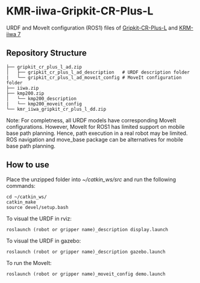 # KMR-iiwa-Gripkit-CR-Plus-L
URDF and MoveIt configuration (ROS1) files of [Gripkit-CR-Plus-L](https://weiss-robotics.com/gripkit/) and [KRM-iiwa 7](https://www.kuka.com/en-us/products/mobility/mobile-robot-systems/kmr-iiwa)

## Repository Structure

    ├── gripkit_cr_plus_l_ad.zip 
    │   ├── gripkit_cr_plus_l_ad_description   # URDF description folder
    |   └── gripkit_cr_plus_l_ad_moveit_config # MoveIt configuration folder
    ├── iiwa.zip              
    ├── kmp200.zip                            
    │   └── kmp200_description
    |   └── kmp200_moveit_config
    └── kmr_iiwa_gripkit_cr_plus_l_dd.zip

Note: For completness, all URDF models have corresponding MoveIt configurations. However, MoveIt for ROS1 has limited support on mobile base path planning. Hence, path execution in a real robot may be limited. ROS navigation and move_base package can be alternatives for mobile base path planning.

## How to use
Place the unzipped folder into *~/catkin_ws/src* and run the following commands:

    cd ~/catkin_ws/
    catkin_make
    source devel/setup.bash
    
To visual the URDF in rviz:  

    roslaunch (robot or gripper name)_description display.launch
    
To visual the URDF in gazebo:

    roslaunch (robot or gripper name)_description gazebo.launch 
    
To run the MoveIt:

    roslaunch (robot or gripper name)_moveit_config demo.launch 
